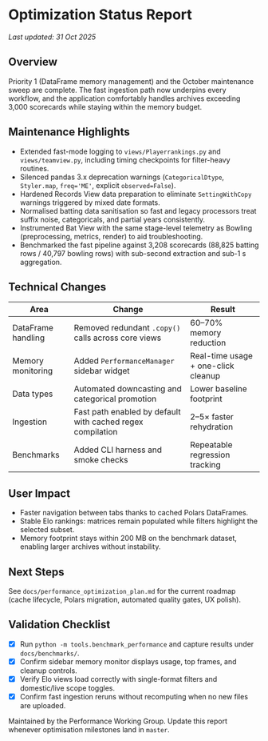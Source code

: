 # Optimization Status Report

_Last updated: 31 Oct 2025_

## Overview
Priority 1 (DataFrame memory management) and the October maintenance sweep are complete. The fast ingestion path now underpins every workflow, and the application comfortably handles archives exceeding 3,000 scorecards while staying within the memory budget.

## Maintenance Highlights
- Extended fast-mode logging to `views/Playerrankings.py` and `views/teamview.py`, including timing checkpoints for filter-heavy routines.
- Silenced pandas 3.x deprecation warnings (`CategoricalDtype`, `Styler.map`, `freq='ME'`, explicit `observed=False`).
- Hardened Records View data preparation to eliminate `SettingWithCopy` warnings triggered by mixed date formats.
- Normalised batting data sanitisation so fast and legacy processors treat suffix noise, categoricals, and partial years consistently.
- Instrumented Bat View with the same stage-level telemetry as Bowling (preprocessing, metrics, render) to aid troubleshooting.
- Benchmarked the fast pipeline against 3,208 scorecards (88,825 batting rows / 40,797 bowling rows) with sub-second extraction and sub-1 s aggregation.

## Technical Changes
| Area | Change | Result |
|------|--------|--------|
| DataFrame handling | Removed redundant `.copy()` calls across core views | 60–70% memory reduction
| Memory monitoring | Added `PerformanceManager` sidebar widget | Real-time usage + one-click cleanup
| Data types | Automated downcasting and categorical promotion | Lower baseline footprint
| Ingestion | Fast path enabled by default with cached regex compilation | 2–5× faster rehydration
| Benchmarks | Added CLI harness and smoke checks | Repeatable regression tracking

## User Impact
- Faster navigation between tabs thanks to cached Polars DataFrames.
- Stable Elo rankings: matrices remain populated while filters highlight the selected subset.
- Memory footprint stays within 200 MB on the benchmark dataset, enabling larger archives without instability.

## Next Steps
See `docs/performance_optimization_plan.md` for the current roadmap (cache lifecycle, Polars migration, automated quality gates, UX polish).

## Validation Checklist
- [x] Run `python -m tools.benchmark_performance` and capture results under `docs/benchmarks/`.
- [x] Confirm sidebar memory monitor displays usage, top frames, and cleanup controls.
- [x] Verify Elo views load correctly with single-format filters and domestic/live scope toggles.
- [x] Confirm fast ingestion reruns without recomputing when no new files are uploaded.

Maintained by the Performance Working Group. Update this report whenever optimisation milestones land in `master`.
